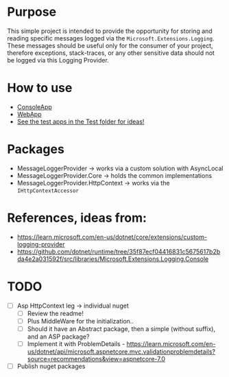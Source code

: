 ﻿# Purpose
This simple project is intended to provide the opportunity for storing and reading specific messages logged via the ```Microsoft.Extensions.Logging```.
These messages should be useful only for the consumer of your project, therefore exceptions, stack-traces, or any other sensitive data
should not be logged via this Logging Provider. 

# How to use
* [ConsoleApp](AJProds.MessageLoggerProvider/readme.md)
* [WebApp](AJProds.MessageLoggerProvider.HttpContext/readme.md)
* [See the test apps in the Test folder for ideas!](Test)

# Packages
* MessageLoggerProvider -> works via a custom solution with AsyncLocal
* MessageLoggerProvider.Core -> holds the common implementations
* MessageLoggerProvider.HttpContext -> works via the ```IHttpContextAccessor```

# References, ideas from:
* https://learn.microsoft.com/en-us/dotnet/core/extensions/custom-logging-provider
* https://github.com/dotnet/runtime/tree/35f87ecf04416831c5675617b2bda4e2a031592f/src/libraries/Microsoft.Extensions.Logging.Console

# TODO
- [ ] Asp HttpContext leg -> individual nuget
    - [ ] Review the readme!
    - [ ] Plus MiddleWare for the initialization..
    - [ ] Should it have an Abstract package, then a simple (without suffix), and an ASP package?
    - [ ] Implement it with ProblemDetails - https://learn.microsoft.com/en-us/dotnet/api/microsoft.aspnetcore.mvc.validationproblemdetails?source=recommendations&view=aspnetcore-7.0
- [ ] Publish nuget packages